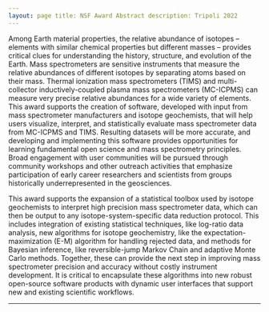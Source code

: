 ```yaml
---
layout: page title: NSF Award Abstract description: Tripoli 2022
---
```

Among Earth material properties, the relative abundance of isotopes – elements with similar chemical properties but
different masses – provides critical clues for understanding the history, structure, and evolution of the Earth. Mass
spectrometers are sensitive instruments that measure the relative abundances of different isotopes by separating atoms
based on their mass. Thermal ionization mass spectrometers (TIMS) and multi-collector inductively-coupled plasma mass
spectrometers (MC-ICPMS) can measure very precise relative abundances for a wide variety of elements. This award
supports the creation of software, developed with input from mass spectrometer manufacturers and isotope geochemists,
that will help users visualize, interpret, and statistically evaluate mass spectrometer data from MC-ICPMS and TIMS.
Resulting datasets will be more accurate, and developing and implementing this software provides opportunities for
learning fundamental open science and mass spectrometry principles. Broad engagement with user communities will be
pursued through community workshops and other outreach activities that emphasize participation of early career
researchers and scientists from groups historically underrepresented in the geosciences.

This award supports the expansion of a statistical toolbox used by isotope geochemists to interpret high precision mass
spectrometer data, which can then be output to any isotope-system-specific data reduction protocol. This includes
integration of existing statistical techniques, like log-ratio data analysis, new algorithms for isotope geochemistry,
like the expectation-maximization (E-M) algorithm for handling rejected data, and methods for Bayesian inference, like
reversible-jump Markov Chain and adaptive Monte Carlo methods. Together, these can provide the next step in improving
mass spectrometer precision and accuracy without costly instrument development. It is critical to encapsulate these
algorithms into new robust open-source software products with dynamic user interfaces that support new and existing
scientific workflows.



---